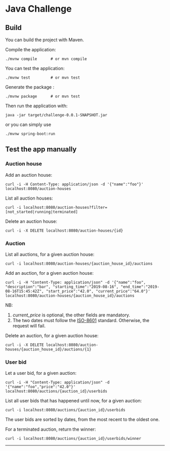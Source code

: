 # Java Challenge #

## Build ##

You can build the project with Maven.

Compile the application:
```
./mvnw compile      # or mvn compile
```

You can test the application: 
```
./mvnw test         # or mvn test
```

Generate the package :
```
./mvnw package      # or mvn test
```

Then run the application with:
```
java -jar target/challenge-0.0.1-SNAPSHOT.jar
```
or you can simply use
```
./mvnw spring-boot:run
```

## Test the app manually ##

### Auction house ###

Add an auction house:

```
curl -i -H Content-Type: application/json -d '{"name":"foo"}' localhost:8080/auction-houses
```

List all auction houses:
```
curl -i localhost:8080/auction-houses?filter=[not_started|running|terminated]
```

Delete an auction house:
```
curl -i -X DELETE localhost:8080/auction-houses/{id}
```

### Auction ###

List all auctions, for a given auction house:
```
curl -i localhost:8080/auction-houses/{auction_house_id}/auctions
```

Add an auction, for a given auction house:
```
curl -i -H "Content-Type: application/json" -d '{"name":"foo", "description":"bar", "starting_time":"2019-08-16", "end_time":"2019-08-16T15:45:42Z", "start_price":"42.0", "current_price":"64.0"}' localhost:8080/auction-houses/{auction_house_id}/auctions
```

NB:
1. *current_price* is optional, the other fields are mandatory.
2. The two dates must follow the [ISO-8601][1] standard. Otherwise, the request will fail.


Delete an auction, for a given auction house:
```
curl -i -X DELETE localhost:8080/auction-houses/{auction_house_id}/auctions/{1}
```


### User bid ###

Let a user bid, for a given auction:
```
curl -i -H "Content-Type: application/json" -d '{"name":"foo","price":"42.0"}' localhost:8080/auctions/{auction_id}/userbids
```

List all user bids that has happened until now, for a given auction:
```
curl -i localhost:8080/auctions/{auction_id}/userbids
```
The user bids are sorted by dates, from the most recent to the oldest one.

For a terminated auction, return the winner:
```
curl -i localhost:8080/auctions/{auction_id}/userbids/winner
```

---
[1]: https://en.wikipedia.org/wiki/ISO_8601
